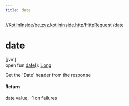```yaml
---
title: date
---
```

//[KotlinInside](../../../index.html)/[be.zvz.kotlininside.http](../index.html)/[HttpRequest](index.html)
/[date](date.html)

# date

[jvm]\
open fun [date](date.html)(): [Long](https://kotlinlang.org/api/latest/jvm/stdlib/kotlin/-long/index.html)

Get the 'Date' header from the response

#### Return

date value, -1 on failures





